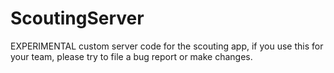ScoutingServer
==============

EXPERIMENTAL custom server code for the scouting app, if you use this for your team, please try to file a bug report or make changes.
